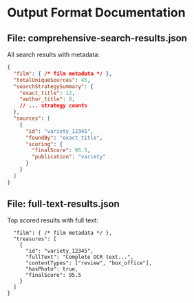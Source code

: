 # Output Format Documentation

## File: comprehensive-search-results.json
All search results with metadata:
```json
{
  "film": { /* film metadata */ },
  "totalUniqueSources": 45,
  "searchStrategySummary": {
    "exact_title": 12,
    "author_title": 8,
    // ... strategy counts
  },
  "sources": [
    {
      "id": "variety_12345",
      "foundBy": "exact_title",
      "scoring": {
        "finalScore": 95.5,
        "publication": "variety"
      }
    }
  ]
}
```

## File: full-text-results.json
Top scored results with full text:
```json{
  "film": { /* film metadata */ },
  "treasures": [
    {
      "id": "variety_12345",
      "fullText": "Complete OCR text...",
      "contentTypes": ["review", "box_office"],
      "hasPhoto": true,
      "finalScore": 95.5
    }
  ]
}
```